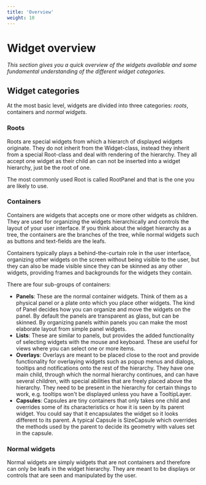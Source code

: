 ```yaml
---
title: 'Overview'
weight: 10
---
```



# Widget overview

*This section gives you a quick overview of the widgets available and some fundamental understanding of the different widget categories.*



## Widget categories

At the most basic level, widgets are divided into three categories: *roots*, containers and *normal widgets*. 

### Roots

Roots are special widgets from which a hierarch of displayed widgets originate. They do not inherit from the Widget-class, instead they inherit from a special Root-class and deal with rendering of the hierarchy. They all accept one widget as their child an can not be inserted into a widget hierarchy, just be the root of one.

The most commonly used Root is called RootPanel and that is the one you are likely to use.

### Containers

Containers are widgets that accepts one or more other widgets as children. They are used for organizing the widgets hierarchically and controls the layout of your user interface. If you think about the widget hierarchy as a tree, the containers are the branches of the tree, while normal widgets such as buttons and text-fields are the leafs.

Containers typically plays a behind-the-curtain role in the user interface, organizing other widgets on the screen without being visible to the user, but they can also be made visible since they can be skinned as any other widgets, providing frames and backgrounds for the widgets they contain.

There are four sub-groups of containers:

- **Panels**: These are the normal container widgets. Think of them as a physical panel or a plate onto which you place other widgets. The kind of Panel decides how you can organize and move the widgets on the panel. By default the panels are transparent as glass, but can be skinned. By organizing panels within panels you can make the most elaborate layout from  simple panel widgets.
- **Lists**: These are similar to panels, but provides the added functionality of selecting widgets with the mouse and keyboard. These are useful for views where you can select one or more items.
- **Overlays**: Overlays are meant to be placed close to the root and provide functionality for overlaying widgets such as popup menus and dialogs, tooltips and notifications onto the rest of the hierarchy. They have one main child, through which the normal hierarchy continues, and can have several children, with special abilities that are freely placed above the hierarchy. They need to be present in the hierarchy for certain things to work, e.g. tooltips won't be displayed unless you have a TooltipLayer.
- **Capsules**: Capsules are tiny containers that only takes one child and overrides some of its characteristics or how it is seen by its parent widget. You could say that it encapsulates the widget so it looks different to its parent. A typical Capsule is SizeCapsule which overrides the methods used by the parent to decide its geometry with values set in the capsule.

### Normal widgets

Normal widgets are simply widgets that are not containers and therefore can only be leafs in the widget hierarchy. They are meant to be displays or controls that are seen and manipulated by the user.



